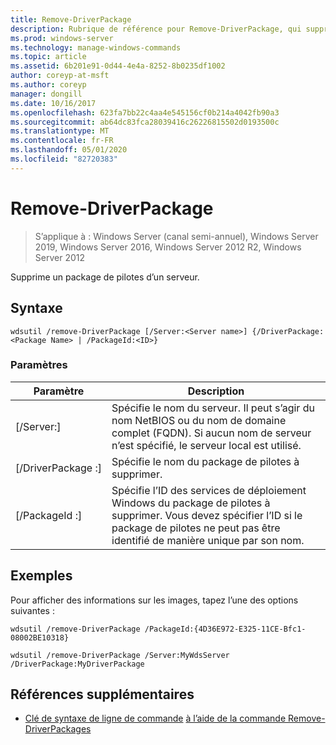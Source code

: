 ```yaml
---
title: Remove-DriverPackage
description: Rubrique de référence pour Remove-DriverPackage, qui supprime un package de pilotes d’un serveur.
ms.prod: windows-server
ms.technology: manage-windows-commands
ms.topic: article
ms.assetid: 6b201e91-0d44-4e4a-8252-8b0235df1002
author: coreyp-at-msft
ms.author: coreyp
manager: dongill
ms.date: 10/16/2017
ms.openlocfilehash: 623fa7bb22c4aa4e545156cf0b214a4042fb90a3
ms.sourcegitcommit: ab64dc83fca28039416c26226815502d0193500c
ms.translationtype: MT
ms.contentlocale: fr-FR
ms.lasthandoff: 05/01/2020
ms.locfileid: "82720383"
---
```

# <a name="remove-driverpackage"></a>Remove-DriverPackage

> S’applique à : Windows Server (canal semi-annuel), Windows Server 2019, Windows Server 2016, Windows Server 2012 R2, Windows Server 2012 

Supprime un package de pilotes d’un serveur.

## <a name="syntax"></a>Syntaxe
```
wdsutil /remove-DriverPackage [/Server:<Server name>] {/DriverPackage:<Package Name> | /PackageId:<ID>}
```
### <a name="parameters"></a>Paramètres

|        Paramètre        |                                                                            Description                                                                             |
|-------------------------|--------------------------------------------------------------------------------------------------------------------------------------------------------------------|
| [/Server:<Server name>] |              Spécifie le nom du serveur. Il peut s’agir du nom NetBIOS ou du nom de domaine complet (FQDN). Si aucun nom de serveur n’est spécifié, le serveur local est utilisé.              |
| [/DriverPackage :<Name>] |                                                        Spécifie le nom du package de pilotes à supprimer.                                                         |
|    [/PackageId :<ID>]    | Spécifie l’ID des services de déploiement Windows du package de pilotes à supprimer. Vous devez spécifier l’ID si le package de pilotes ne peut pas être identifié de manière unique par son nom. |

## <a name="examples"></a>Exemples
Pour afficher des informations sur les images, tapez l’une des options suivantes :
```
wdsutil /remove-DriverPackage /PackageId:{4D36E972-E325-11CE-Bfc1-08002BE10318}
```
```
wdsutil /remove-DriverPackage /Server:MyWdsServer /DriverPackage:MyDriverPackage
```
## <a name="additional-references"></a>Références supplémentaires
- [Clé de syntaxe de ligne de commande](command-line-syntax-key.md)
[à l’aide de la commande Remove-DriverPackages](using-the-remove-driverpackages-command.md)
